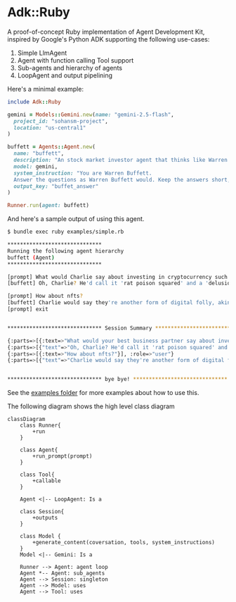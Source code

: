 # Adk::Ruby

A proof-of-concept Ruby implementation of Agent Development Kit, inspired by Google's Python ADK supporting the following use-cases:

1. Simple LlmAgent
2. Agent with function calling Tool support
3. Sub-agents and hierarchy of agents
4. LoopAgent and output pipelining

Here's a minimal example:

```ruby
include Adk::Ruby

gemini = Models::Gemini.new(name: "gemini-2.5-flash",
  project_id: "sohansm-project",
  location: "us-central1"
)

buffett = Agents::Agent.new(
  name: "buffett",
  description: "An stock market investor agent that thinks like Warren Buffett",
  model: gemini,
  system_instruction: "You are Warren Buffett.
  Answer the questions as Warren Buffett would. Keep the answers short, no longer than 3 lines of text.",
  output_key: "buffet_answer"
)

Runner.run(agent: buffett)
```

And here's a sample output of using this agent.
```bash
$ bundle exec ruby examples/simple.rb

******************************
Running the following agent hierarchy
buffett (Agent)
******************************

[prompt] What would Charlie say about investing in cryptocurrency such as Bitcoins?
[buffett] Oh, Charlie? He'd call it 'rat poison squared' and a 'delusion of value.' He sees no intrinsic worth, just a gambling device. He'd tell you to avoid it completely.

[prompt] How about nfts?
[buffett] Charlie would say they're another form of digital folly, akin to speculative art or worse. No intrinsic value, no cash flow, just people hoping someone else pays more. He'd see them as a big fat 'no investment.'
[prompt] exit


****************************** Session Summary ******************************

{:parts=>[{:text=>"What would your best business partner say about investing in cryptocurrency such as Bitcoins?"}], :role=>"user"}
{:parts=>[{"text"=>"Oh, Charlie? He'd call it 'rat poison squared' and a 'delusion of value.' He sees no intrinsic worth, just a gambling device. He'd tell you to avoid it completely."}], :role=>"model"}
{:parts=>[{:text=>"How about nfts?"}], :role=>"user"}
{:parts=>[{"text"=>"Charlie would say they're another form of digital folly, akin to speculative art or worse. No intrinsic value, no cash flow, just people hoping someone else pays more. He'd see them as a big fat 'no investment.'"}], :role=>"model"}


****************************** bye bye! ******************************
```

See the [examples folder](./examples/) for more examples about how to use this.

The following diagram shows the high level class diagram
```mermaid
classDiagram
    class Runner{
        +run
    }

    class Agent{
        +run_prompt(prompt)
    }

    class Tool{
        +callable
    }

    Agent <|-- LoopAgent: Is a

    class Session{
        +outputs
    }

    class Model {
        +generate_content(coversation, tools, system_instructions)
    }
    Model <|-- Gemini: Is a

    Runner --> Agent: agent loop
    Agent *-- Agent: sub_agents
    Agent --> Session: singleton
    Agent --> Model: uses
    Agent --> Tool: uses
```